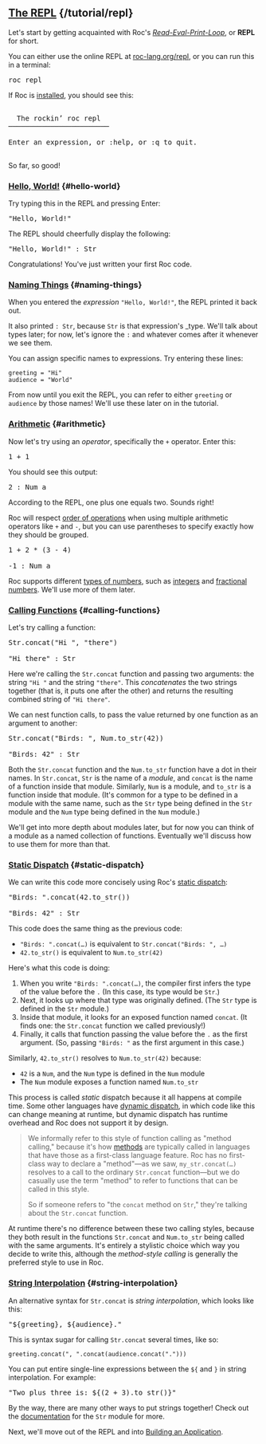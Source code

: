 ## [The REPL](/tutorial/repl) {/tutorial/repl}

Let's start by getting acquainted with Roc's [_Read-Eval-Print-Loop_](https://en.wikipedia.org/wiki/Read%E2%80%93eval%E2%80%93print_loop), or **REPL** for short.

You can either use the online REPL at [roc-lang.org/repl](https://www.roc-lang.org/repl), or you can run this in a terminal:

<pre><samp>roc repl</samp></pre>

If Roc is [installed](/install), you should see this:

<pre>
<samp>
  The rockin’ roc repl
────────────────────────

Enter an expression, or :help, or :q to quit.

</samp></pre>

So far, so good!

### [Hello, World!](#hello-world) {#hello-world}

Try typing this in the REPL and pressing Enter:

<pre><samp class="repl-prompt">"Hello, World!"</samp></pre>

The REPL should cheerfully display the following:

<pre><samp><span class="literal">"Hello, World!" </span><span class="colon">:</span> Str</samp></pre>

Congratulations! You've just written your first Roc code.

### [Naming Things](#naming-things) {#naming-things}

When you entered the _expression_ `"Hello, World!"`, the REPL printed it back out.

It also printed `: Str`, because `Str` is that expression's _type. We'll talk about types later; for now, let's ignore the `:` and whatever comes after it whenever we see them.

You can assign specific names to expressions. Try entering these lines:

```
greeting = "Hi"
audience = "World"
```

From now until you exit the REPL, you can refer to either `greeting` or `audience` by those names! We'll use these later on in the tutorial.

### [Arithmetic](#arithmetic) {#arithmetic}

Now let's try using an _operator_, specifically the `+` operator. Enter this:

<pre><samp class="repl-prompt">1 <span class="op">+</span> 1</samp></pre>

You should see this output:

<pre><samp>2 <span class="colon">:</span> Num a</samp></pre>

According to the REPL, one plus one equals two. Sounds right!

Roc will respect [order of operations](https://en.wikipedia.org/wiki/Order_of_operations) when using multiple arithmetic operators like `+` and `-`, but you can use parentheses to specify exactly how they should be grouped.

<pre><samp><span class="repl-prompt">1 <span class="op">+</span> 2 <span class="op">*</span> (3 <span class="op">-</span> 4)

-1 <span class="colon">:</span> Num a
</span></samp></pre>

Roc supports different [types of numbers](https://www.roc-lang.org/builtins/Num), such as [integers](https://www.roc-lang.org/builtins/Num#Int)
and [fractional numbers](https://www.roc-lang.org/builtins/Num#Frac). We'll use more of them later.

### [Calling Functions](#calling-functions) {#calling-functions}

Let's try calling a function:

<pre><samp><span class="repl-prompt">Str.concat("Hi ", "there")</span>

<span class="literal">"Hi there"</span> <span class="colon">:</span> Str
</samp></pre>

Here we're calling the `Str.concat` function and passing two arguments: the string `"Hi "` and the string `"there"`. This _concatenates_ the two strings together (that is, it puts one after the other) and returns the resulting combined string of `"Hi there"`.

We can nest function calls, to pass the value returned by one function as an argument to another:

<pre><samp><span class="repl-prompt">Str.concat("Birds: ", Num.to_str(42))</span>

<span class="literal">"Birds: 42"</span> <span class="colon">:</span> Str
</samp></pre>

Both the `Str.concat` function and the `Num.to_str` function have a dot in their names. In `Str.concat`, `Str` is the
name of a _module_, and `concat` is the name of a function inside that module. Similarly, `Num` is a module,
and `to_str` is a function inside that module. (It's common for a type to be defined in a module with the same name,
such as the `Str` type being defined in the `Str` module and the `Num` type being defined in the `Num` module.)

We'll get into more depth about modules later, but for now you can think of a module as a named collection of functions.
Eventually we'll discuss how to use them for more than that.

### [Static Dispatch](#static-dispatch) {#static-dispatch}

We can write this code more concisely using Roc's [static dispatch](https://en.wikipedia.org/wiki/Static_dispatch):

<pre><samp><span class="repl-prompt">"Birds: ".concat(42.to_str())</span>

<span class="literal">"Birds: 42"</span> <span class="colon">:</span> Str
</samp></pre>

This code does the same thing as the previous code:
- `"Birds: ".concat(…)` is equivalent to `Str.concat("Birds: ", …)`
- `42.to_str()` is equivalent to `Num.to_str(42)`

Here's what this code is doing:
1. When you write `"Birds: ".concat(…)`, the compiler first infers the type of the value before the `.` (In this case, its type would be `Str`.)
2. Next, it looks up where that type was originally defined. (The `Str` type is defined in the `Str` module.)
3. Inside that module, it looks for an exposed function named `concat`. (It finds one: the `Str.concat` function we called previously!)
4. Finally, it calls that function passing the value before the `.` as the first argument. (So, passing `"Birds: "` as the first argument in this case.)

Similarly, `42.to_str()` resolves to `Num.to_str(42)` because:
- `42` is a `Num`, and the `Num` type is defined in the `Num` module
- The `Num` module exposes a function named `Num.to_str`

This process is called _static_ dispatch because it all happens at compile time. Some other languages have
[dynamic dispatch](https://en.wikipedia.org/wiki/Dynamic_dispatch), in which code like this can change
meaning at runtime, but dynamic dispatch has runtime overhead and Roc does not support it by design.

> We informally refer to this style of function calling as "method calling," because it's how [methods](https://en.wikipedia.org/wiki/Method_(computer_programming))
> are typically called in languages that have those as a first-class language feature. Roc has no first-class way to declare
> a "method"—as we saw, `my_str.concat(…)` resolves to a call to the ordinary `Str.concat` function—but we do casually
> use the term "method" to refer to functions that can be called in this style.
>
> So if someone refers to "the `concat` method on `Str`," they're talking about the `Str.concat` function.

At runtime there's no difference between these two calling styles, because they both result in the functions `Str.concat`
and `Num.to_str` being called with the same arguments. It's entirely a stylistic choice which way you decide to write this,
although the *method-style calling* is generally the preferred style to use in Roc.

### [String Interpolation](#string-interpolation) {#string-interpolation}

An alternative syntax for `Str.concat` is _string interpolation_, which looks like this:

<pre><samp class="repl-prompt"><span class="literal">"<span class="str-esc">${</span><span class="str-interp">greeting</span><span class="str-esc">}</span>, <span class="str-esc">${</span><span class="str-interp">audience</span><span class="str-esc">}</span>."</span></samp></pre>

This is syntax sugar for calling `Str.concat` several times, like so:

```roc
greeting.concat(", ".concat(audience.concat(".")))
```

You can put entire single-line expressions between the `${` and `}` in string interpolation. For example:

<pre><samp class="repl-prompt"><span class="literal">"Two plus three is: <span class="str-esc">${</span><span class="str-interp">(2 + 3).to_str()</span><span class="str-esc">}</span>"</span></samp></pre>

By the way, there are many other ways to put strings together! Check out the [documentation](https://www.roc-lang.org/builtins/Str) for the `Str` module for more.

Next, we'll move out of the REPL and into [Building an Application](/tutorial/applications).
